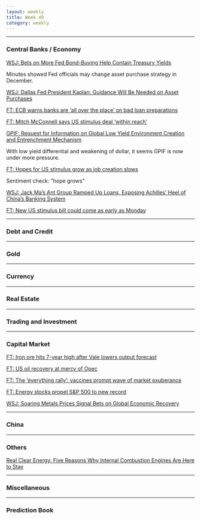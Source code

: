 ```yaml
---
layout: weekly
title: Week 49
category: weekly
---
```


---
### Central Banks / Economy

[WSJ: Bets on More Fed Bond-Buying Help Contain Treasury Yields](
https://www.wsj.com/articles/bets-on-more-fed-bond-buying-help-contain-treasury-yields-11606905001)

Minutes showed Fed officials may change asset purchase strategy in December.

[WSJ: Dallas Fed President Kaplan: Guidance Will Be Needed on Asset Purchases](
https://www.wsj.com/articles/dallas-fed-president-kaplan-guidance-will-be-needed-on-asset-purchases-11606923465)

[FT: ECB warns banks are ‘all over the place’ on bad loan preparations](
https://www.ft.com/content/1f5b5405-467b-49b0-8b6f-a84b4030af32)

[FT: Mitch McConnell says US stimulus deal ‘within reach’](
https://www.ft.com/content/fbfa6a91-c9bf-4d60-a0b4-a66107f069ff)

[GPIF: Request for Information on Global Low Yield Environment Creation and Entrenchment Mechanism](
https://www.gpif.go.jp/en/info/RFI_teikinri_EN.pdf)

With low yield differential and weakening of dollar, it seems GPIF is now
under more pressure.

[FT: Hopes for US stimulus grow as job creation slows](
https://www.ft.com/content/71976bf0-1b14-497f-a60f-ff903e6f4cc1)

Sentiment check: "hope grows"

[WSJ: Jack Ma’s Ant Group Ramped Up Loans, Exposing Achilles’ Heel of China’s Banking System](
https://www.wsj.com/articles/jack-mas-ant-group-ramped-up-loans-exposing-achilles-heel-of-chinas-banking-system-11607250603?mod=hp_lead_pos6)

[FT: New US stimulus bill could come as early as Monday](
https://www.ft.com/content/9c174b9c-f8f0-479c-b1af-72ac208dc4c2)

---
### Debt and Credit

---
### Gold

---
### Currency

---
### Real Estate

---
### Trading and Investment

---
### Capital Market

[FT: Iron ore hits 7-year high after Vale lowers output forecast](
https://www.ft.com/content/03b61ec7-718f-4614-b951-1981b9b807d3)

[FT: US oil recovery at mercy of Opec](
https://www.ft.com/content/18a67d4f-614b-4845-a2e9-fd4632feaa0f)

[FT: The ‘everything rally’: vaccines prompt wave of market exuberance](
https://www.ft.com/content/d785632d-d9a0-45ae-ae57-7b98bb2fb8d6)

[FT: Energy stocks propel S&P 500 to new record](
https://www.ft.com/content/9cd5ee91-f54b-4017-9acc-5941604e4325)

[WSJ: Soaring Metals Prices Signal Bets on Global Economic Recovery](
https://www.wsj.com/articles/soaring-metals-prices-signal-bets-on-global-economic-recovery-11607250600)


---
### China

---
### Others

[Real Clear Energy: Five Reasons Why Internal Combustion Engines Are Here to Stay](
https://www.realclearenergy.org/articles/2020/11/29/five_reasons_why_internal_combustion_engines_are_here_to_stay_651051.html)

---
### Miscellaneous

---
### Prediction Book

